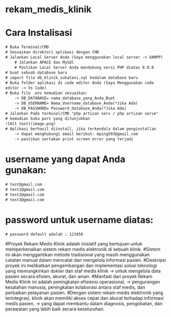 # rekam_medis_klinik

#   Cara Instalisasi
    # Buka Terminal/CMD 
    # Sesuaikan direktori aplikasi dengan CMD
    # Jalankan Local Server Anda (Saya menggunakan local server -> XAMPP)
        # Jalankan APACE dan MySQl
        # Pastikan Local Server Anda mendukung versi PHP diatas 8.0.0
    # buat sebuah database baru
    # import file db_klinik_sukatani.sql kedalam database baru
    # Buka folder aplikasi di code editor Anda (Saya Menggunakan code editor -> Vs Code)
    # Buka file .env kemudian sesuaikan:
        -> DB_DATABASE= nama_database_yang_Anda_Buat
        -> DB_USERNAME= Nama_Username_database_Anda(*Jika Ada)
        -> DB_PASSWORD= Password_database_Anda(*Jika Ada)
    # Jalankan Pada terminal/CMD "php artisan serv / php artisan serve"
    # kemudian buka port yang ditunjukkan 
    ![Alt text](image.png)
    # Aplikasi berhasil diinstall, jika terkendala dalam penginstallan
        -> dapat menghubungi email berikut: mping593@gmail.com
        -> pastikan sertakan print screen error yang terjadi


# username yang dapat Anda gunakan:
    # test@gmail.com
    # test1@gmail.com
    # test2@gmail.com
    # test3@gmail.com
# password untuk username diatas:
    # password default adalah : 123456



#Proyek Rekam Medis Klinik adalah inisiatif yang bertujuan untuk memperkenalkan sistem rekam medis elektronik di sebuah klinik. 
#Sistem ini akan menggantikan metode tradisional yang masih menggunakan catatan manual dalam mencatat dan mengelola informasi pasien.
#Deskripsi proyek ini melibatkan pengembangan dan implementasi solusi teknologi yang memungkinkan dokter dan staf medis klinik 
    -> untuk mengelola data pasien secara efisien, akurat, dan aman.
#Manfaat dari proyek Rekam Medis Klinik ini adalah peningkatan efisiensi operasional, 
    -> pengurangan kesalahan manusia, peningkatan kolaborasi antara staf medis, dan perbaikan pelayanan pasien. 
#Dengan sistem rekam medis elektronik yang terintegrasi, klinik akan memiliki akses cepat dan akurat terhadap informasi medis pasien, 
    -> yang dapat membantu dalam diagnosis, pengobatan, dan perawatan yang lebih baik secara keseluruhan.
